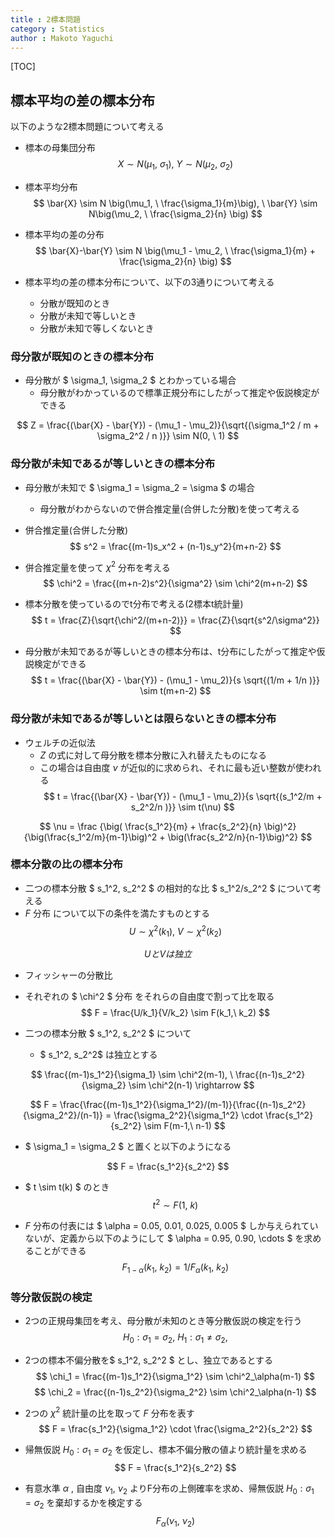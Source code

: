 ```yaml
---
title : 2標本問題
category : Statistics
author : Makoto Yaguchi
---
```


[TOC]

## 標本平均の差の標本分布

以下のような2標本問題について考える

- 標本の母集団分布
$$ X \sim N(\mu_1, \ \sigma_1), \ Y \sim N(\mu_2, \ \sigma_2) $$
- 標本平均分布
$$ \bar{X} \sim N \big(\mu_1, \ \frac{\sigma_1}{m}\big), \ \bar{Y} \sim N\big(\mu_2, \ \frac{\sigma_2}{n} \big) $$
- 標本平均の差の分布
$$ \bar{X}-\bar{Y} \sim N \big(\mu_1 - \mu_2, \ \frac{\sigma_1}{m} + \frac{\sigma_2}{n} \big)   $$

- 標本平均の差の標本分布について、以下の3通りについて考える
  - 分散が既知のとき
  - 分散が未知で等しいとき
  - 分散が未知で等しくないとき

### 母分散が既知のときの標本分布

- 母分散が $ \sigma_1, \sigma_2 $ とわかっている場合
  - 母分散がわかっているので標準正規分布にしたがって推定や仮説検定ができる

$$ Z = \frac{(\bar{X} - \bar{Y}) - (\mu_1 - \mu_2)}{\sqrt{(\sigma_1^2 / m + \sigma_2^2 / n )}} \sim N(0, \ 1) $$

### 母分散が未知であるが等しいときの標本分布

- 母分散が未知で $ \sigma_1 = \sigma_2 = \sigma $ の場合
  - 母分散がわからないので併合推定量(合併した分散)を使って考える

- 併合推定量(合併した分散)
$$ s^2 = \frac{(m-1)s_x^2 + (n-1)s_y^2}{m+n-2}  $$
- 併合推定量を使って $\chi^2$ 分布を考える
$$ \chi^2 = \frac{(m+n-2)s^2}{\sigma^2} \sim \chi^2(m+n-2) $$

- 標本分散を使っているのでt分布で考える(2標本t統計量)
$$ t = \frac{Z}{\sqrt{\chi^2/(m+n-2)}} = \frac{Z}{\sqrt{s^2/\sigma^2}}  $$

- 母分散が未知であるが等しいときの標本分布は、t分布にしたがって推定や仮説検定ができる
$$ t = \frac{(\bar{X} - \bar{Y}) - (\mu_1 - \mu_2)}{s \sqrt{(1/m + 1/n )}}  \sim t(m+n-2) $$

### 母分散が未知であるが等しいとは限らないときの標本分布

- ウェルチの近似法
  - $Z$ の式に対して母分散を標本分散に入れ替えたものになる
  - この場合は自由度 $\nu$ が近似的に求められ、それに最も近い整数が使われる
$$ t = \frac{(\bar{X} - \bar{Y}) - (\mu_1 - \mu_2)}{s \sqrt{(s_1^2/m + s_2^2/n )}}  \sim t(\nu) $$

$$  \nu = \frac {\big( \frac{s_1^2}{m} + \frac{s_2^2}{n} \big)^2} {\big(\frac{s_1^2/m}{m-1}\big)^2 + \big(\frac{s_2^2/n}{n-1}\big)^2} $$

### 標本分散の比の標本分布

- 二つの標本分散 $ s_1^2, s_2^2 $ の相対的な比 $ s_1^2/s_2^2  $ について考える
- $F$ 分布 について以下の条件を満たすものとする
$$ U \sim \chi^2(k_1), \ V \sim \chi^2(k_2) $$

$$ U と V は独立 $$

- フィッシャーの分散比
- それぞれの $ \chi^2 $ 分布 をそれらの自由度で割って比を取る
$$ F = \frac{U/k_1}{V/k_2} \sim F(k_1,\ k_2) $$

- 二つの標本分散 $ s_1^2, s_2^2 $ について
  - $ s_1^2, s_2^2$ は独立とする

$$ \frac{(m-1)s_1^2}{\sigma_1} \sim \chi^2(m-1), \ \frac{(n-1)s_2^2}{\sigma_2} \sim \chi^2(n-1) \rightarrow $$

$$ F = \frac{\frac{(m-1)s_1^2}{\sigma_1^2}/(m-1)}{\frac{(n-1)s_2^2}{\sigma_2^2}/(n-1)} = \frac{\sigma_2^2}{\sigma_1^2} \cdot \frac{s_1^2}{s_2^2} \sim F(m-1,\ n-1) $$

- $ \sigma_1 = \sigma_2 $ と置くと以下のようになる

$$ F = \frac{s_1^2}{s_2^2} $$

- $ t \sim t(k) $ のとき
$$ t^2 \sim F(1,\ k) $$

- $F$ 分布の付表には $ \alpha = 0.05, 0.01, 0.025, 0.005 $ しか与えられていないが、定義から以下のようにして  $ \alpha = 0.95, 0.90, \cdots $ を求めることができる
$$ F_{1-\alpha} (k_1,\ k_2) = 1 / F_{\alpha} (k_1,\ k_2) $$

### 等分散仮説の検定

- 2つの正規母集団を考え、母分散が未知のとき等分散仮説の検定を行う
$$ H_0 : \sigma_1 = \sigma_2, \ H_1 : \sigma_1 \neq \sigma_2, $$

- 2つの標本不偏分散を$ s_1^2, s_2^2 $ とし、独立であるとする
$$ \chi_1 = \frac{(m-1)s_1^2}{\sigma_1^2} \sim \chi^2_\alpha(m-1) $$
$$ \chi_2 = \frac{(n-1)s_2^2}{\sigma_2^2} \sim \chi^2_\alpha(n-1) $$

- 2つの $\chi^2$ 統計量の比を取って $F$ 分布を表す
$$ F = \frac{s_1^2}{\sigma_1^2} \cdot \frac{\sigma_2^2}{s_2^2} $$

- 帰無仮説 $H_0 : \sigma_1 = \sigma_2$ を仮定し、標本不偏分散の値より統計量を求める
$$ F = \frac{s_1^2}{s_2^2} $$

- 有意水準 $\alpha$ , 自由度 $\nu_1, \ \nu_2$ よりF分布の上側確率を求め、帰無仮説 $H_0 : \sigma_1 = \sigma_2$ を棄却するかを検定する
$$ F_\alpha(\nu_1, \ \nu_2)  $$
